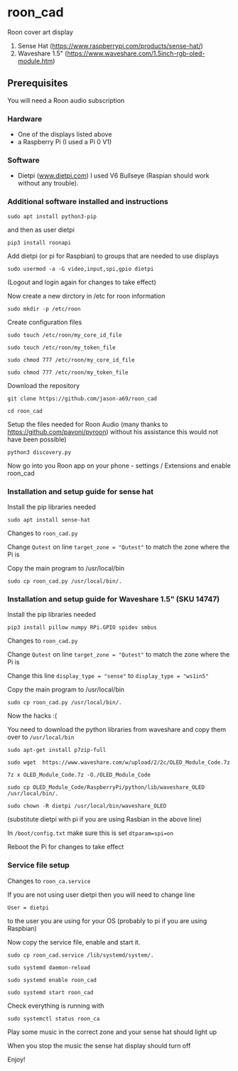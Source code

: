 # roon_cad
Roon cover art display
1. Sense Hat (https://www.raspberrypi.com/products/sense-hat/)
2. Waveshare 1.5" (https://www.waveshare.com/1.5inch-rgb-oled-module.htm)

## Prerequisites

You will need a Roon audio subscription

### Hardware 
  - One of the displays listed above
  - a Raspberry Pi (I used a Pi 0 V1)
  
### Software
  - Dietpi (www.dietpi.com) I used V6 Bullseye (Raspian should work without any trouble).
  
### Additional software installed and instructions  
  `sudo apt install python3-pip`
  
and then as user dietpi
  
`pip3 install roonapi`

Add dietpi (or pi for Raspbian) to groups that are needed to use displays

`sudo usermod -a -G video,input,spi,gpio dietpi`

(Logout and login again for changes to take effect)
  
Now create a new dirctory in /etc for roon information

`sudo mkdir -p /etc/roon`
  
Create configuration files

`sudo touch /etc/roon/my_core_id_file`

`sudo touch /etc/roon/my_token_file`

`sudo chmod 777 /etc/roon/my_core_id_file`

`sudo chmod 777 /etc/roon/my_token_file`
  
Download the repository

`git clone https://github.com/jason-a69/roon_cad`

`cd roon_cad`
  
Setup the files needed for Roon Audio (many thanks to https://github.com/pavoni/pyroon) without his assistance this would not have been possible)

`python3 discovery.py`
   
Now go into you Roon app on your phone -  settings / Extensions and enable roon_cad
   
### Installation and setup guide for sense hat

Install the pip libraries needed

`sudo apt install sense-hat`

Changes to `roon_cad.py`

Change `Qutest` on line `target_zone = "Qutest"`  to match the zone where the Pi is

Copy the main program to /usr/local/bin

`sudo cp roon_cad.py /usr/local/bin/.`

### Installation and setup guide for Waveshare 1.5" (SKU 14747)

Install the pip libraries needed

`pip3 install pillow numpy RPi.GPIO spidev smbus`

Changes to `roon_cad.py`

Change `Qutest` on line `target_zone = "Qutest"`  to match the zone where the Pi is

Change this line `display_type = "sense"` to `display_type = "ws1in5"` 

Copy the main program to /usr/local/bin

`sudo cp roon_cad.py /usr/local/bin/.`

Now the hacks :( 

You need to download the python libraries from waveshare and copy them over to `/usr/local/bin`

`sudo apt-get install p7zip-full`

`sudo wget  https://www.waveshare.com/w/upload/2/2c/OLED_Module_Code.7z`

`7z x OLED_Module_Code.7z -O./OLED_Module_Code`

`sudo cp OLED_Module_Code/RaspberryPi/python/lib/waveshare_OLED /usr/local/bin/.`

`sudo chown -R dietpi /usr/local/bin/waveshare_OLED`

(substitute dietpi with pi if you are using Rasbian in the above line)

In `/boot/config.txt` make sure this is set `dtparam=spi=on`

Reboot the Pi for changes to take effect

### Service file setup
Changes to `roon_ca.service`

If you are not using user dietpi then you will need to change line

`User = dietpi`

to the user you are using for your OS (probably to pi if you are using Raspbian)

Now copy the service file, enable and start it.

`sudo cp roon_cad.service /lib/systemd/system/.`

`sudo systemd daemon-reload`

`sudo systemd enable roon_cad`

`sudo systemd start roon_cad`
  
Check everything is running with

`sudo systemctl status roon_ca`
  
Play some music in the correct zone and your sense hat should light up

When you stop the music the sense hat display should turn off

Enjoy!
